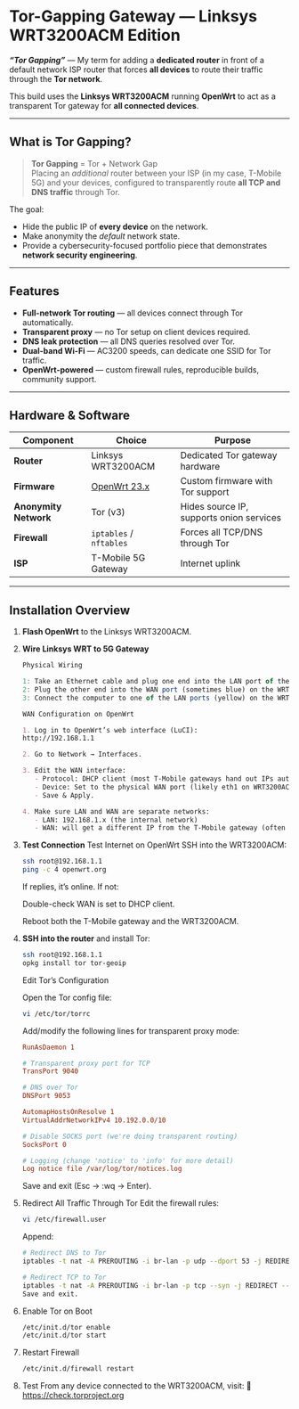 #  Tor-Gapping Gateway — Linksys WRT3200ACM Edition

**_“Tor Gapping”_** — My term for adding a **dedicated router** in front of a default network ISP router that forces **all devices** to route their traffic through the **Tor network**.

This build uses the **Linksys WRT3200ACM** running **OpenWrt** to act as a transparent Tor gateway for **all connected devices**.

---

##  What is Tor Gapping?

> **Tor Gapping** = Tor + Network Gap  
> Placing an *additional* router between your ISP (in my case, T-Mobile 5G) and your devices, configured to transparently route **all TCP and DNS traffic** through Tor.

The goal:
- Hide the public IP of **every device** on the network.
- Make anonymity the *default* network state.
- Provide a cybersecurity-focused portfolio piece that demonstrates **network security engineering**.

---

##  Features

- **Full-network Tor routing** — all devices connect through Tor automatically.
- **Transparent proxy** — no Tor setup on client devices required.
- **DNS leak protection** — all DNS queries resolved over Tor.
- **Dual-band Wi-Fi** — AC3200 speeds, can dedicate one SSID for Tor traffic.
- **OpenWrt-powered** — custom firewall rules, reproducible builds, community support.

---

##  Hardware & Software

| Component             | Choice                         | Purpose |
|-----------------------|--------------------------------|---------|
| **Router**            | Linksys WRT3200ACM             | Dedicated Tor gateway hardware |
| **Firmware**          | [OpenWrt 23.x](https://openwrt.org/toh/linksys/wrt3200acm) | Custom firmware with Tor support |
| **Anonymity Network** | Tor (v3)                       | Hides source IP, supports onion services |
| **Firewall**          | `iptables` / `nftables`        | Forces all TCP/DNS through Tor |
| **ISP**               | T-Mobile 5G Gateway            | Internet uplink |

---

##  Installation Overview

1. **Flash OpenWrt** to the Linksys WRT3200ACM.
2. **Wire Linksys WRT to 5G Gateway**
   ```javascript
   Physical Wiring
   
   1: Take an Ethernet cable and plug one end into the LAN port of the T-Mobile 5G Gateway (often labeled LAN or numbered).
   2: Plug the other end into the WAN port (sometimes blue) on the WRT3200ACM.
   3: Connect the computer to one of the LAN ports (yellow) on the WRT3200ACM or join its Wi-Fi network.
   ```
   ```md
   WAN Configuration on OpenWrt
   
   1. Log in to OpenWrt’s web interface (LuCI):
   http://192.168.1.1
   
   2. Go to Network → Interfaces.
   
   3. Edit the WAN interface:
      - Protocol: DHCP client (most T-Mobile gateways hand out IPs automatically).
      - Device: Set to the physical WAN port (likely eth1 on WRT3200ACM).
      - Save & Apply.
   
   4. Make sure LAN and WAN are separate networks:
      - LAN: 192.168.1.x (the internal network)
      - WAN: will get a different IP from the T-Mobile gateway (often 192.168.12.x or 192.168.0.x).
   ```
3. **Test Connection**
   Test Internet on OpenWrt
   SSH into the WRT3200ACM:
   
   ```bash
   ssh root@192.168.1.1
   ping -c 4 openwrt.org
   ```
   If replies, it’s online. If not:
   
   Double-check WAN is set to DHCP client.
   
   Reboot both the T-Mobile gateway and the WRT3200ACM.
4. **SSH into the router** and install Tor:
   ```bash
   ssh root@192.168.1.1
   opkg install tor tor-geoip
   ```


   Edit Tor’s Configuration
   
   Open the Tor config file:

   ```bash
   vi /etc/tor/torrc
   ```
   
   Add/modify the following lines for transparent proxy mode:

   ```ini
   RunAsDaemon 1
   
   # Transparent proxy port for TCP
   TransPort 9040
   
   # DNS over Tor
   DNSPort 9053
   
   AutomapHostsOnResolve 1
   VirtualAddrNetworkIPv4 10.192.0.0/10
   
   # Disable SOCKS port (we're doing transparent routing)
   SocksPort 0
   
   # Logging (change 'notice' to 'info' for more detail)
   Log notice file /var/log/tor/notices.log
   ```
   Save and exit (Esc → :wq → Enter).
 
5. Redirect All Traffic Through Tor
   Edit the firewall rules:

   ```bash
   vi /etc/firewall.user
   ```
   Append:

   ```bash
   # Redirect DNS to Tor
   iptables -t nat -A PREROUTING -i br-lan -p udp --dport 53 -j REDIRECT --to-ports 9053
   
   # Redirect TCP to Tor
   iptables -t nat -A PREROUTING -i br-lan -p tcp --syn -j REDIRECT --to-ports 9040
   Save and exit.
   ```

6. Enable Tor on Boot
   ```bash
   /etc/init.d/tor enable
   /etc/init.d/tor start
   ```

7. Restart Firewall
   ```bash
   /etc/init.d/firewall restart
   ```
   
8. Test
   From any device connected to the WRT3200ACM, visit:
   🔗 https://check.torproject.org


